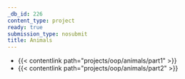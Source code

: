 ```yaml
---
_db_id: 226
content_type: project
ready: true
submission_type: nosubmit
title: Animals
---
```


- {{< contentlink path="projects/oop/animals/part1" >}}
- {{< contentlink path="projects/oop/animals/part2" >}}